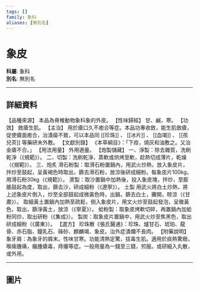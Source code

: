 ```yaml
---
tags: []
family: 象科
aliases: [無別名]
---
```


# 象皮

**科屬**: 象科  
**別名**: 無別名  

---

## 詳細資料
【品種來源】
本品為脊椎動物象科象的外皮。
【性味歸經】
甘、鹹，寒。
【功效】
斂瘡生肌。
【主治】
用於瘡口久不癒合等症。本品功專收斂，能生肌斂瘡，促使瘡面癒合，治潰瘍不致，可以本品同 [[珍珠]] 、 [[冰片]] 、 [[血竭]] 、 [[孩兒茶]] 等藥研末外敷。
【文獻別錄】
《本草綱目》：「下疳，燒灰和油敷之。又治金瘡不合。」
【用法用量】
外用適量。
【炮製儲藏】
一、淨製：除去雜質，洗刷乾淨（《規範》）。
二、切製：洗刷乾淨，蒸軟或烘烤至軟，趁熱切成薄片，乾燥（《規範》）。
三、炮炙
滑石粉製：取滑石粉置鍋內，用武火炒熱，放入象皮片，拌炒至鼓起，呈黃褐色時取出，篩去滑石粉，放涼後研成細粉。每象皮片100kg，用滑石粉30kg（《規範》）。
燙製：取沙置鍋中加熱後，投入象皮塊，拌炒，至膨脹鼓起為度，取出，篩去沙，研成細粉（《遼寧》）。
土製
用武火將白土炒熱，將上述象皮片倒入，炒至全部鼓起成微黃色時，出鍋，篩去白土，攤開，晾涼（《甘肅》）。
取細黃土置鍋內加熱至疏鬆，倒入象皮片，用文火炒至鼓起發泡，呈徽黃色，取出，篩淨黃土，放涼（《寧夏》）。
蛤粉製：取象皮烤軟切碎，再置鍋內加蛤粉同炒，取出研粉（《集成》）。
製炭：取象皮片置鍋中，用武火炒至焦黑色，取出研成細粉（《廣東》）。
【選方】
珍珠散《張氏醫通》：珍珠、爐甘石、琥珀、龍骨、赤石脂、鐘乳石、硃砂、麒麟竭、象皮。治外症潰爛不長肉。
【附藥說明】
象牙屑：為象牙的屑末。性味甘寒。功能清熱定驚，拔毒生肌。適用於痰熱驚癇，喉痺腫痛，癰腫瘡毒，痔瘻等症。一般用量為一錢至三錢，煎服。或研細入丸散，或外用。

---

## 圖片
